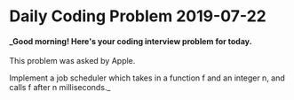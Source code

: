 # Daily Coding Problem 2019-07-22

####  _Good morning! Here's your coding interview problem for today.

This problem was asked by Apple.

Implement a job scheduler which takes in a function f and an integer n, and calls f after n milliseconds._
